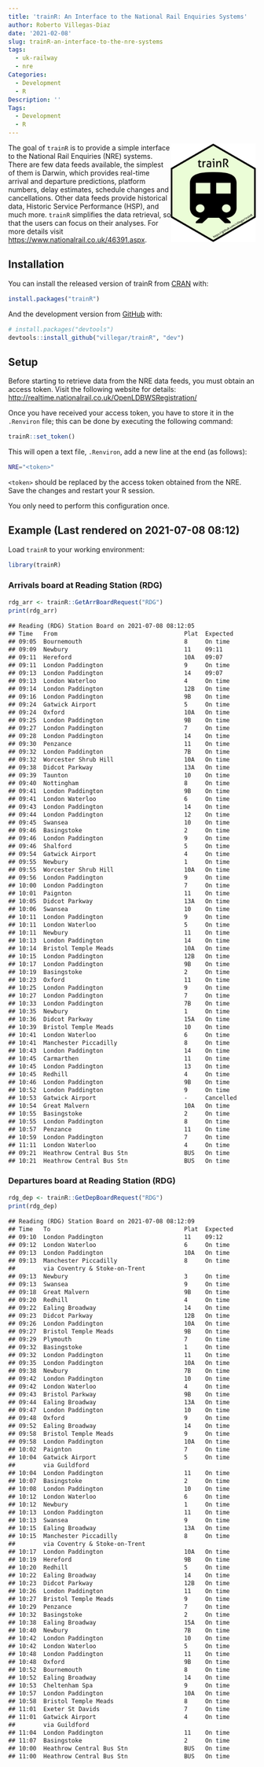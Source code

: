 ```yaml
---
title: 'trainR: An Interface to the National Rail Enquiries Systems'
author: Roberto Villegas-Diaz
date: '2021-02-08'
slug: trainR-an-interface-to-the-nre-systems
tags:
  - uk-railway
  - nre
Categories:
  - Development
  - R
Description: ''
Tags:
  - Development
  - R
---
```


<img src="https://raw.githubusercontent.com/villegar/trainR/main/inst/images/logo.png" alt="logo" align="right" height=200px/>

The goal of `trainR` is to provide a simple interface to the 
National Rail Enquiries (NRE) systems. There are few data feeds 
available, the simplest of them is Darwin, which provides real-time 
arrival and departure predictions, platform numbers, delay estimates, 
schedule changes and cancellations. Other data feeds provide historical 
data, Historic Service Performance (HSP), and much more. `trainR` 
simplifies the data retrieval, so that the users can focus on their 
analyses. For more details visit 
https://www.nationalrail.co.uk/46391.aspx.

## Installation

You can install the released version of trainR from [CRAN](https://CRAN.R-project.org) with:

``` r
install.packages("trainR")
```

And the development version from [GitHub](https://github.com/) with:

``` r
# install.packages("devtools")
devtools::install_github("villegar/trainR", "dev")
```

## Setup
Before starting to retrieve data from the NRE data feeds, you must obtain an access token. 
Visit the following website for details: http://realtime.nationalrail.co.uk/OpenLDBWSRegistration/

Once you have received your access token, you have to store it in the `.Renviron` file; this can be 
done by executing the following command:


```r
trainR::set_token()
```

This will open a text file, `.Renviron`, add a new line at the end (as follows):

```bash
NRE="<token>"
```

`<token>` should be replaced by the access token obtained from the NRE. Save the changes and restart 
your R session.

You only need to perform this configuration once.

## Example (Last rendered on 2021-07-08 08:12)

Load `trainR` to your working environment:

```r
library(trainR)
```

### Arrivals board at Reading Station (RDG)


```r
rdg_arr <- trainR::GetArrBoardRequest("RDG")
print(rdg_arr)
```

```
## Reading (RDG) Station Board on 2021-07-08 08:12:05
## Time   From                                    Plat  Expected
## 09:05  Bournemouth                             8     On time
## 09:09  Newbury                                 11    09:11
## 09:11  Hereford                                10A   09:07
## 09:11  London Paddington                       9     On time
## 09:13  London Paddington                       14    09:07
## 09:13  London Waterloo                         4     On time
## 09:14  London Paddington                       12B   On time
## 09:16  London Paddington                       9B    On time
## 09:24  Gatwick Airport                         5     On time
## 09:24  Oxford                                  10A   On time
## 09:25  London Paddington                       9B    On time
## 09:27  London Paddington                       7     On time
## 09:28  London Paddington                       14    On time
## 09:30  Penzance                                11    On time
## 09:32  London Paddington                       7B    On time
## 09:32  Worcester Shrub Hill                    10A   On time
## 09:38  Didcot Parkway                          13A   On time
## 09:39  Taunton                                 10    On time
## 09:40  Nottingham                              8     On time
## 09:41  London Paddington                       9B    On time
## 09:41  London Waterloo                         6     On time
## 09:43  London Paddington                       14    On time
## 09:44  London Paddington                       12    On time
## 09:45  Swansea                                 10    On time
## 09:46  Basingstoke                             2     On time
## 09:46  London Paddington                       9     On time
## 09:46  Shalford                                5     On time
## 09:54  Gatwick Airport                         4     On time
## 09:55  Newbury                                 1     On time
## 09:55  Worcester Shrub Hill                    10A   On time
## 09:56  London Paddington                       9     On time
## 10:00  London Paddington                       7     On time
## 10:01  Paignton                                11    On time
## 10:05  Didcot Parkway                          13A   On time
## 10:06  Swansea                                 10    On time
## 10:11  London Paddington                       9     On time
## 10:11  London Waterloo                         5     On time
## 10:11  Newbury                                 11    On time
## 10:13  London Paddington                       14    On time
## 10:14  Bristol Temple Meads                    10A   On time
## 10:15  London Paddington                       12B   On time
## 10:17  London Paddington                       9B    On time
## 10:19  Basingstoke                             2     On time
## 10:23  Oxford                                  11    On time
## 10:25  London Paddington                       9     On time
## 10:27  London Paddington                       7     On time
## 10:33  London Paddington                       7B    On time
## 10:35  Newbury                                 1     On time
## 10:36  Didcot Parkway                          15A   On time
## 10:39  Bristol Temple Meads                    10    On time
## 10:41  London Waterloo                         6     On time
## 10:41  Manchester Piccadilly                   8     On time
## 10:43  London Paddington                       14    On time
## 10:45  Carmarthen                              11    On time
## 10:45  London Paddington                       13    On time
## 10:45  Redhill                                 4     On time
## 10:46  London Paddington                       9B    On time
## 10:52  London Paddington                       9     On time
## 10:53  Gatwick Airport                         -     Cancelled
## 10:54  Great Malvern                           10A   On time
## 10:55  Basingstoke                             2     On time
## 10:55  London Paddington                       8     On time
## 10:57  Penzance                                11    On time
## 10:59  London Paddington                       7     On time
## 11:11  London Waterloo                         4     On time
## 09:21  Heathrow Central Bus Stn                BUS   On time
## 10:21  Heathrow Central Bus Stn                BUS   On time
```

### Departures board at Reading Station (RDG)


```r
rdg_dep <- trainR::GetDepBoardRequest("RDG")
print(rdg_dep)
```

```
## Reading (RDG) Station Board on 2021-07-08 08:12:09
## Time   To                                      Plat  Expected
## 09:10  London Paddington                       11    09:12
## 09:12  London Waterloo                         6     On time
## 09:13  London Paddington                       10A   On time
## 09:13  Manchester Piccadilly                   8     On time
##        via Coventry & Stoke-on-Trent           
## 09:13  Newbury                                 3     On time
## 09:13  Swansea                                 9     On time
## 09:18  Great Malvern                           9B    On time
## 09:20  Redhill                                 4     On time
## 09:22  Ealing Broadway                         14    On time
## 09:23  Didcot Parkway                          12B   On time
## 09:26  London Paddington                       10A   On time
## 09:27  Bristol Temple Meads                    9B    On time
## 09:29  Plymouth                                7     On time
## 09:32  Basingstoke                             1     On time
## 09:32  London Paddington                       11    On time
## 09:35  London Paddington                       10A   On time
## 09:38  Newbury                                 7B    On time
## 09:42  London Paddington                       10    On time
## 09:42  London Waterloo                         4     On time
## 09:43  Bristol Parkway                         9B    On time
## 09:44  Ealing Broadway                         13A   On time
## 09:47  London Paddington                       10    On time
## 09:48  Oxford                                  9     On time
## 09:52  Ealing Broadway                         14    On time
## 09:58  Bristol Temple Meads                    9     On time
## 09:58  London Paddington                       10A   On time
## 10:02  Paignton                                7     On time
## 10:04  Gatwick Airport                         5     On time
##        via Guildford                           
## 10:04  London Paddington                       11    On time
## 10:07  Basingstoke                             2     On time
## 10:08  London Paddington                       10    On time
## 10:12  London Waterloo                         6     On time
## 10:12  Newbury                                 1     On time
## 10:13  London Paddington                       11    On time
## 10:13  Swansea                                 9     On time
## 10:15  Ealing Broadway                         13A   On time
## 10:15  Manchester Piccadilly                   8     On time
##        via Coventry & Stoke-on-Trent           
## 10:17  London Paddington                       10A   On time
## 10:19  Hereford                                9B    On time
## 10:20  Redhill                                 5     On time
## 10:22  Ealing Broadway                         14    On time
## 10:23  Didcot Parkway                          12B   On time
## 10:26  London Paddington                       11    On time
## 10:27  Bristol Temple Meads                    9     On time
## 10:29  Penzance                                7     On time
## 10:32  Basingstoke                             2     On time
## 10:38  Ealing Broadway                         15A   On time
## 10:40  Newbury                                 7B    On time
## 10:42  London Paddington                       10    On time
## 10:42  London Waterloo                         5     On time
## 10:48  London Paddington                       11    On time
## 10:48  Oxford                                  9B    On time
## 10:52  Bournemouth                             8     On time
## 10:52  Ealing Broadway                         14    On time
## 10:53  Cheltenham Spa                          9     On time
## 10:57  London Paddington                       10A   On time
## 10:58  Bristol Temple Meads                    8     On time
## 11:01  Exeter St Davids                        7     On time
## 11:01  Gatwick Airport                         4     On time
##        via Guildford                           
## 11:04  London Paddington                       11    On time
## 11:07  Basingstoke                             2     On time
## 10:00  Heathrow Central Bus Stn                BUS   On time
## 11:00  Heathrow Central Bus Stn                BUS   On time
```
